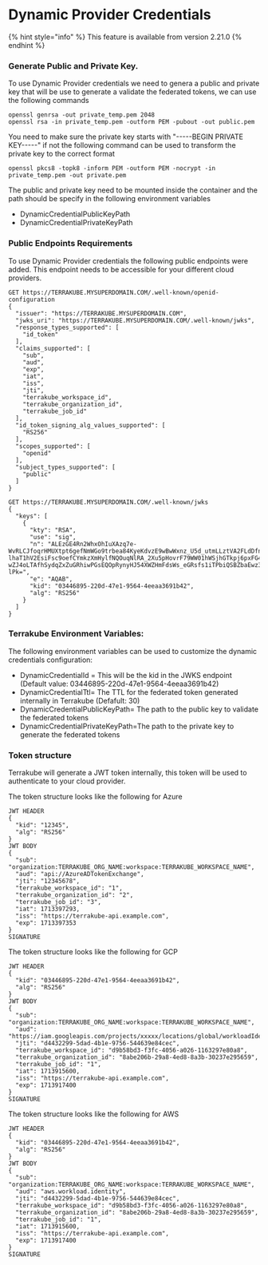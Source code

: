 # Dynamic Provider Credentials

{% hint style="info" %}
This feature is available from version 2.21.0
{% endhint %}

### Generate Public and Private Key.

To use Dynamic Provider credentials we need to genera a public and private key that will be use to generate a validate the federated tokens, we can use the following commands

```
openssl genrsa -out private_temp.pem 2048
openssl rsa -in private_temp.pem -outform PEM -pubout -out public.pem
```

You need to make sure the private key starts with "-----BEGIN PRIVATE KEY-----" if not the following command can be used to transform the private key to the correct format

```
openssl pkcs8 -topk8 -inform PEM -outform PEM -nocrypt -in private_temp.pem -out private.pem
```

The public and private key need to be mounted inside the container and the path should be specify in the following environment variables

* DynamicCredentialPublicKeyPath
* DynamicCredentialPrivateKeyPath

### Public Endpoints Requirements

To use Dynamic Provider credentials the following public endpoints were added. This endpoint needs to be accessible for your different cloud providers.

```
GET https://TERRAKUBE.MYSUPERDOMAIN.COM/.well-known/openid-configuration
{
  "issuer": "https://TERRAKUBE.MYSUPERDOMAIN.COM",
  "jwks_uri": "https://TERRAKUBE.MYSUPERDOMAIN.COM/.well-known/jwks",
  "response_types_supported": [
    "id_token"
  ],
  "claims_supported": [
    "sub",
    "aud",
    "exp",
    "iat",
    "iss",
    "jti",
    "terrakube_workspace_id",
    "terrakube_organization_id",
    "terrakube_job_id"
  ],
  "id_token_signing_alg_values_supported": [
    "RS256"
  ],
  "scopes_supported": [
    "openid"
  ],
  "subject_types_supported": [
    "public"
  ]
}
```

```
GET https://TERRAKUBE.MYSUPERDOMAIN.COM/.well-known/jwks
{
  "keys": [
    {
      "kty": "RSA",
      "use": "sig",
      "n": "ALEzGE4Rn2WhxOhIuXAzq7e-WvRLCJfoqrHMUXtpt6gefNmWGo9trbea84KyeKdvzE9wBwWxnz_U5d_utmLLztVA2FLdDfnndh7pF4Fp7hB-lhaT1hV2EsiFsc9oefCYmkzXmHylfNQOuqNlRA_2Xu5pHovrF79WW01hWSjhGTkpj6pxFG4t7Tl54SWnJ83CvGDAKuoO9c1M1iTKikB3ENMK8WfU-wZJ4oLTAfhSydqZxZuGRhiwPGsEQOpRynyHJ54XWZHmFdsWs_eGRsfs1iTPbiQSBZbaEwz36HF4QdqFzzLGd67sTtZku_YEsUbJW8cbK6nOFEdR0BSTtSV-lPk=",
      "e": "AQAB",
      "kid": "03446895-220d-47e1-9564-4eeaa3691b42",
      "alg": "RS256"
    }
  ]
}
```

### Terrakube Environment Variables:

The following environment variables can be used to customize the dynamic credentials configuration:

* DynamicCredentialId = This will be the kid in the JWKS endpoint (Default value: 03446895-220d-47e1-9564-4eeaa3691b42)
* DynamicCredentialTtl= The TTL for the federated token generated internally in Terrakube (Defafult: 30)
* DynamicCredentialPublicKeyPath= The path to the public key to validate the federated tokens
* DynamicCredentialPrivateKeyPath=The path to the private key to generate the federated tokens

### Token structure

Terrakube will generate a JWT token internally, this token will be used to authenticate to your cloud provider.

The token structure looks like the following for Azure

```
JWT HEADER
{
  "kid": "12345",
  "alg": "RS256"
}
JWT BODY
{
  "sub": "organization:TERRAKUBE_ORG_NAME:workspace:TERRAKUBE_WORKSPACE_NAME",
  "aud": "api://AzureADTokenExchange",
  "jti": "12345678",
  "terrakube_workspace_id": "1",
  "terrakube_organization_id": "2",
  "terrakube_job_id": "3",
  "iat": 1713397293,
  "iss": "https://terrakube-api.example.com",
  "exp": 1713397353
}
SIGNATURE
```

The token structure looks like the following for GCP

```
JWT HEADER
{
  "kid": "03446895-220d-47e1-9564-4eeaa3691b42",
  "alg": "RS256"
}
JWT BODY
{
  "sub": "organization:TERRAKUBE_ORG_NAME:workspace:TERRAKUBE_WORKSPACE_NAME",
  "aud": "https://iam.googleapis.com/projects/xxxxx/locations/global/workloadIdentityPools/xxxxx/providers/xxxxx",
  "jti": "d4432299-5dad-4b1e-9756-544639e84cec",
  "terrakube_workspace_id": "d9b58bd3-f3fc-4056-a026-1163297e80a8",
  "terrakube_organization_id": "8abe206b-29a8-4ed8-8a3b-30237e295659",
  "terrakube_job_id": "1",
  "iat": 1713915600,
  "iss": "https://terrakube-api.example.com",
  "exp": 1713917400
}
SIGNATURE
```

The token structure looks like the following for AWS

```
JWT HEADER
{
  "kid": "03446895-220d-47e1-9564-4eeaa3691b42",
  "alg": "RS256"
}
JWT BODY
{
  "sub": "organization:TERRAKUBE_ORG_NAME:workspace:TERRAKUBE_WORKSPACE_NAME",
  "aud": "aws.workload.identity",
  "jti": "d4432299-5dad-4b1e-9756-544639e84cec",
  "terrakube_workspace_id": "d9b58bd3-f3fc-4056-a026-1163297e80a8",
  "terrakube_organization_id": "8abe206b-29a8-4ed8-8a3b-30237e295659",
  "terrakube_job_id": "1",
  "iat": 1713915600,
  "iss": "https://terrakube-api.example.com",
  "exp": 1713917400
}
SIGNATURE
```
